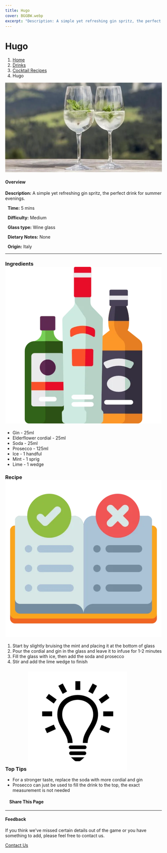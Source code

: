 ```yaml
---
title: Hugo
cover: BGGBW.webp
excerpt: "Description: A simple yet refreshing gin spritz, the perfect drink for summer evenings."
---
```


# Hugo

1.  [Home](/)
2.  [Drinks](drinks)
3.  [Cocktail Recipes](drinks/cocktailrecipes)
4.  Hugo

![](images/hugo.webp)

#### Overview

**Description:** A simple yet refreshing gin spritz, the perfect drink for summer evenings.

  **Time:** 5 mins

  **Difficulty:** Medium

  **Glass type:** Wine glass

  **Dietary Notes:** None

  **Origin:** Italy

* * *

### Ingredients ![target](images/liquor.webp)

-   Gin - 25ml
-   Elderflower cordial - 25ml
-   Soda - 25ml
-   Prosecco - 125ml
-   Ice - 1 handful
-   Mint - 1 sprig
-   Lime - 1 wedge

### Recipe ![target](images/rules.webp)

1.  Start by slightly bruising the mint and placing it at the bottom of glass
2.  Pour the cordial and gin in the glass and leave it to infuse for 1-2 minutes
3.  Fill the glass with ice, then add the soda and prosecco
4.  Stir and add the lime wedge to finish

### Top Tips ![target](images/lightbulb.webp)

-   For a stronger taste, replace the soda with more cordial and gin
-   Prosecco can just be used to fill the drink to the top, the exact measurement is not needed

####     Share This Page

[](https://www.facebook.com/sharer/sharer.php?u=beergogglegames.co.uk/Drinks/CocktailRecipes/hugo)[](https://www.instagram.com/direct/new/)[](https://twitter.com/intent/tweet?url=beergogglegames.co.uk/Drinks/CocktailRecipes/hugo)

* * *

#### Feedback

If you think we've missed certain details out of the game or you have something to add, please feel free to contact us.

  
  
  
[Contact Us](contact)
